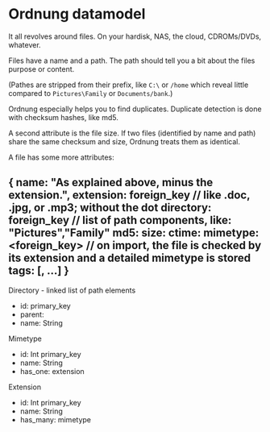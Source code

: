 # Ordnung datamodel

It all revolves around files. On your hardisk, NAS, the cloud,
CDROMs/DVDs, whatever.

Files have a name and a path. The path should tell you a bit about the
files purpose or content.

(Pathes are stripped from their prefix, like `C:\` or `/home` which
reveal little compared to `Pictures\Family` or `Documents/bank`.)

Ordnung especially helps you to find duplicates. Duplicate detection
is done with checksum hashes, like md5.

A second attribute is the file size. If two files (identified by name
and path) share the same checksum and size, Ordnung treats them as
identical.

A file has some more attributes:

{
  name: "As explained above, minus the extension.",
  extension: foreign_key //  like .doc, .jpg, or .mp3; without the dot
  directory: foreign_key //  list of path components, like: "Pictures","Family"
  md5: <checksum>
  size: <file size in bytes>
  ctime: <file creation time>
  mimetype: <foreign_key> //  on import, the file is checked by its extension  and a detailed mimetype is stored
  tags: [<tag>, ...]
}
----

Directory - linked list of path elements
- id: <key> primary_key
- parent: <key>
- name: String

Mimetype
- id: Int primary_key
- name: String
- has_one: extension

Extension
- id: Int primary_key
- name: String
- has_many: mimetype

